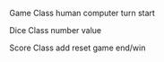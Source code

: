 Game Class
    human
    computer
    turn
    start

Dice Class
    number
    value

Score Class
    add
    reset
    game end/win


